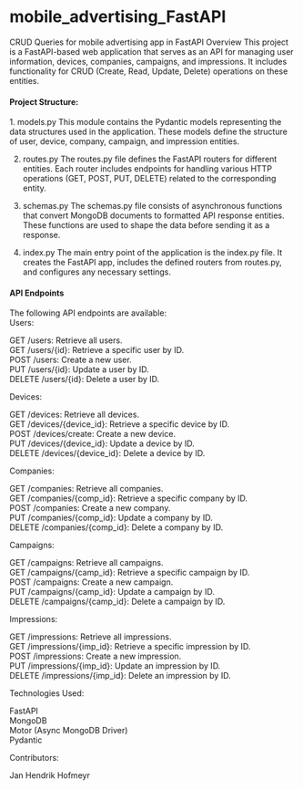# mobile_advertising_FastAPI
CRUD Queries for mobile advertising app in FastAPI
Overview
This project is a FastAPI-based web application that serves as an API for managing user information, devices, companies, campaigns, and impressions. It includes functionality for CRUD (Create, Read, Update, Delete) operations on these entities.

<h4>Project Structure:</h4>
1. models.py
This module contains the Pydantic models representing the data structures used in the application. These models define the structure of user, device, company, campaign, and impression entities.

2. routes.py
The routes.py file defines the FastAPI routers for different entities. Each router includes endpoints for handling various HTTP operations (GET, POST, PUT, DELETE) related to the corresponding entity.

3. schemas.py
The schemas.py file consists of asynchronous functions that convert MongoDB documents to formatted API response entities. These functions are used to shape the data before sending it as a response.

4. index.py
The main entry point of the application is the index.py file. It creates the FastAPI app, includes the defined routers from routes.py, and configures any necessary settings.


<h4>API Endpoints</h4>
The following API endpoints are available:  
<br>
Users:  

GET /users: Retrieve all users. <br>
GET /users/{id}: Retrieve a specific user by ID. <br>
POST /users: Create a new user. <br>
PUT /users/{id}: Update a user by ID. <br>
DELETE /users/{id}: Delete a user by ID. <br>

Devices:

GET /devices: Retrieve all devices.<br>
GET /devices/{device_id}: Retrieve a specific device by ID.<br>
POST /devices/create: Create a new device.<br>
PUT /devices/{device_id}: Update a device by ID.<br>
DELETE /devices/{device_id}: Delete a device by ID.<br>

Companies:

GET /companies: Retrieve all companies.<br>
GET /companies/{comp_id}: Retrieve a specific company by ID.<br>
POST /companies: Create a new company.<br>
PUT /companies/{comp_id}: Update a company by ID.<br>
DELETE /companies/{comp_id}: Delete a company by ID.<br>

Campaigns:

GET /campaigns: Retrieve all campaigns.<br>
GET /campaigns/{camp_id}: Retrieve a specific campaign by ID.<br>
POST /campaigns: Create a new campaign.<br>
PUT /campaigns/{camp_id}: Update a campaign by ID.<br>
DELETE /campaigns/{camp_id}: Delete a campaign by ID.<br>

Impressions:

GET /impressions: Retrieve all impressions.<br>
GET /impressions/{imp_id}: Retrieve a specific impression by ID.<br>
POST /impressions: Create a new impression.<br>
PUT /impressions/{imp_id}: Update an impression by ID.<br>
DELETE /impressions/{imp_id}: Delete an impression by ID.<br>

Technologies Used:

FastAPI<br>
MongoDB<br>
Motor (Async MongoDB Driver)<br>
Pydantic<br>

Contributors:

Jan Hendrik Hofmeyr

